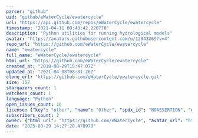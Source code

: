 ```yaml
---
parser: "github"
uid: "github/eWaterCycle/ewatercycle"
url: "https://api.github.com/repos/eWaterCycle/ewatercycle"
timestamp: "2021-04-11 00:43:42.220770"
description: "Python utilities for running hydrological models"
avatar: "https://avatars.githubusercontent.com/u/12843269?v=4"
repo_url: "https://github.com/eWaterCycle/ewatercycle"
name: "ewatercycle"
full_name: "eWaterCycle/ewatercycle"
html_url: "https://github.com/eWaterCycle/ewatercycle"
created_at: "2018-08-29T15:47:07Z"
updated_at: "2021-04-08T08:31:26Z"
clone_url: "https://github.com/eWaterCycle/ewatercycle.git"
size: 157
stargazers_count: 1
watchers_count: 1
language: "Python"
open_issues_count: 16
license: {"key": "other", "name": "Other", "spdx_id": "NOASSERTION", "url": null, "node_id": "MDc6TGljZW5zZTA="}
subscribers_count: 3
owner: {"html_url": "https://github.com/eWaterCycle", "avatar_url": "https://avatars.githubusercontent.com/u/12843269?v=4", "login": "eWaterCycle", "type": "Organization"}
date: "2025-03-29 14:27:20.478978"
---
```

